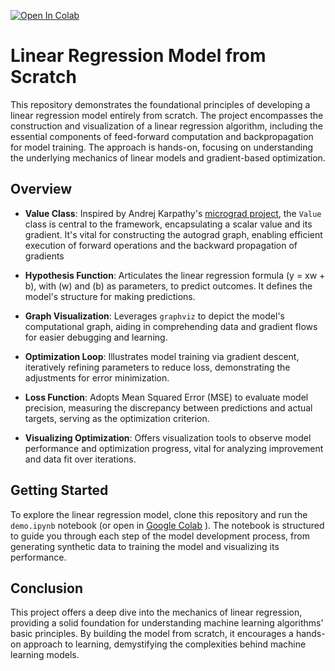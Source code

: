 [![Open In Colab](https://colab.research.google.com/assets/colab-badge.svg)](https://colab.research.google.com/github/Farhad-Davaripour/Linear_regression_Core_Principles/blob/main/demo.ipynb)

# Linear Regression Model from Scratch

This repository demonstrates the foundational principles of developing a linear regression model entirely from scratch. The project encompasses the construction and visualization of a linear regression algorithm, including the essential components of feed-forward computation and backpropagation for model training. The approach is hands-on, focusing on understanding the underlying mechanics of linear models and gradient-based optimization.

## Overview

- **Value Class**: Inspired by Andrej Karpathy's [micrograd project](https://github.com/karpathy/micrograd), the `Value` class is central to the framework, encapsulating a scalar value and its gradient. It's vital for constructing the autograd graph, enabling efficient execution of forward operations and the backward propagation of gradients

- **Hypothesis Function**: Articulates the linear regression formula \(y = xw + b\), with \(w\) and \(b\) as parameters, to predict outcomes. It defines the model's structure for making predictions.

- **Graph Visualization**: Leverages `graphviz` to depict the model's computational graph, aiding in comprehending data and gradient flows for easier debugging and learning.

- **Optimization Loop**: Illustrates model training via gradient descent, iteratively refining parameters to reduce loss, demonstrating the adjustments for error minimization.

- **Loss Function**: Adopts Mean Squared Error (MSE) to evaluate model precision, measuring the discrepancy between predictions and actual targets, serving as the optimization criterion.

- **Visualizing Optimization**: Offers visualization tools to observe model performance and optimization progress, vital for analyzing improvement and data fit over iterations.

## Getting Started

To explore the linear regression model, clone this repository and run the `demo.ipynb` notebook (or open in [Google Colab](https://colab.research.google.com/github/Farhad-Davaripour/Linear_regression_Core_Principles/blob/main/demo.ipynb)
). The notebook is structured to guide you through each step of the model development process, from generating synthetic data to training the model and visualizing its performance.



## Conclusion

This project offers a deep dive into the mechanics of linear regression, providing a solid foundation for understanding machine learning algorithms' basic principles. By building the model from scratch, it encourages a hands-on approach to learning, demystifying the complexities behind machine learning models.
